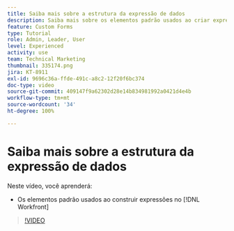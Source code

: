 ```yaml
---
title: Saiba mais sobre a estrutura da expressão de dados
description: Saiba mais sobre os elementos padrão usados ao criar expressões no Adobe [!DNL Workfront].
feature: Custom Forms
type: Tutorial
role: Admin, Leader, User
level: Experienced
activity: use
team: Technical Marketing
thumbnail: 335174.png
jira: KT-8911
exl-id: 9696c36a-ffde-491c-a8c2-12f20f6bc374
doc-type: video
source-git-commit: 409147f9a62302d28e14b834981992a0421d4e4b
workflow-type: tm+mt
source-wordcount: '34'
ht-degree: 100%

---
```


# Saiba mais sobre a estrutura da expressão de dados

Neste vídeo, você aprenderá:

* Os elementos padrão usados ao construir expressões no [!DNL Workfront]

>[!VIDEO](https://video.tv.adobe.com/v/335174/?quality=12&learn=on)
